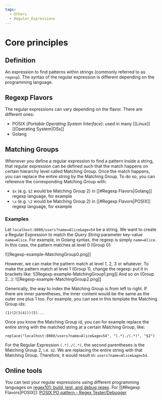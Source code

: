 ```yaml
---
tags:
  - Others
  - Regular_Expressions
---
```

# Core principles
## Definition
An expression to find patterns within strings (commonly referred to as ```regexp```). The syntax of the regular expression is different depending on the programming language.
## Regexp Flavors
The regular expressions can vary depending on the flavor. There are different ones:
- POSIX (_Portable Operating System Interface_): used in many [[Linux]] [[Operating System|OSs]]
- Golang
## Matching Groups
Whenever you define a regular expression to find a pattern inside a string, that regular expression can be defined such that the match happens on certain hierarchy level called Matching Group.
Once the match happens, you can replace the entire string by the Matching Group. To do so, you can reference the corresponding Matching Group with:
- `$x` (e.g. `$2` would be Matching Group 2) in [[#Regexp Flavors|Golang]] regexp language, for example
- `\x` (e.g. `\2` would be Matching Group 2) in [[#Regexp Flavors|POSIX]] regexp language, for example
### Examples
Let ```localhost:8080/users?name=Alice&age=54``` be a string. We want to create a Regular Expression to match the _Query String_ parameter key-value ```name=Alice```. For example, in Golang syntax, the regexp is simply ```name=Alice```. In this case, the pattern matches at level 0 (Group 0):

![[Regexp-example-MatchingGroup0.png]]

However, we can make the pattern match at level 1, 2, 3 or whatever. To make the pattern match at level 1 (Group 1), change the regexp: put it in brackets like:
![[Regexp-example-MatchingGroup1.png]]
And so on (Group 2...):
![[Regexp-example-MatchingGroup2.png]]

Generically, the way to index the Matching Group is from left to right. If there are inner parentheses, the inner content would be the same as the outer one plus 1 too. For example, you can see in this template the Matching Group ids:
```
(1)(2(3(4)))(5)...
```
Once you know the Matching Group id, you can for example replace the entire string with the matched string at a certain Matching Group, like:
```
replace("localhost:8080/users?name=Alice&age=54", "(.*)./(.*)", "$2")
```
For the Regular Expression `(.*)./(.*)`, the second parentheses is the Matching Group 2, i.e. `$2`. We are replacing the entire string with that Matching Group. Therefore, it would result in: `users?name=Alice&age=54`.
## Online tools
You can test your regular expressions using different programming languages on [regex101: build, test, and debug regex](https://regex101.com/). 
For [[#Regexp Flavors|POSIX]]: [POSIX PO pattern - Regex Tester/Debugger](https://www.regextester.com/99203)